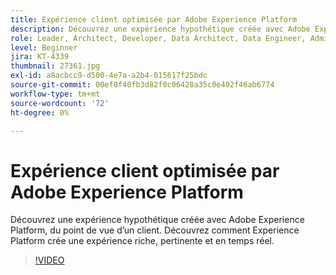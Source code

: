 ```yaml
---
title: Expérience client optimisée par Adobe Experience Platform
description: Découvrez une expérience hypothétique créée avec Adobe Experience Platform, du point de vue d’un client. Découvrez comment Experience Platform crée une expérience riche, pertinente et en temps réel.
role: Leader, Architect, Developer, Data Architect, Data Engineer, Admin, User
level: Beginner
jira: KT-4339
thumbnail: 27361.jpg
exl-id: a8acbcc9-d500-4e7a-a2b4-015617f25bdc
source-git-commit: 00ef0f40fb3d82f0c06428a35c0e402f46ab6774
workflow-type: tm+mt
source-wordcount: '72'
ht-degree: 0%

---
```


# Expérience client optimisée par Adobe Experience Platform

Découvrez une expérience hypothétique créée avec Adobe Experience Platform, du point de vue d’un client. Découvrez comment Experience Platform crée une expérience riche, pertinente et en temps réel.

>[!VIDEO](https://video.tv.adobe.com/v/27361?learn=on)

